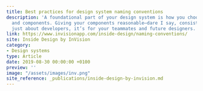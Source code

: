 ```yaml
---
title: Best practices for design system naming conventions
description: 'A foundational part of your design system is how you choose to name styles
  and components. Giving your components reasonable—dare I say, consistent—names isn’t
  just about developers, it’s for your teammates and future designers. '
link: https://www.invisionapp.com/inside-design/naming-conventions/
site: Inside Design by InVision
category:
- Design systems
type: Article
date: 2019-08-30 00:00:00 +0100
preview: ''
image: "/assets/images/inv.png" 
site_reference: _publications/inside-design-by-invision.md
---
```

